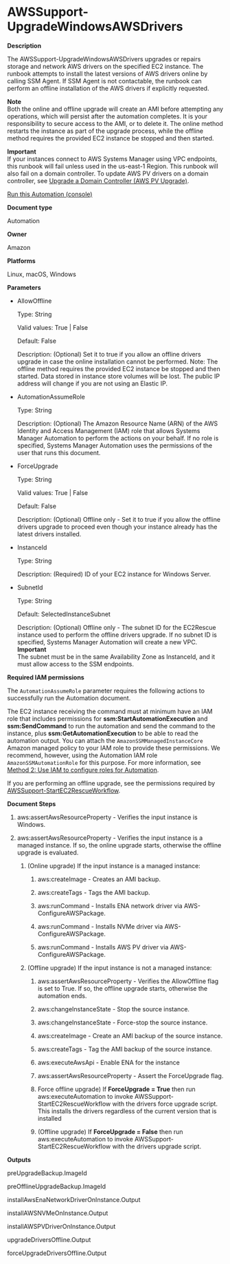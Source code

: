 # AWSSupport\-UpgradeWindowsAWSDrivers<a name="automation-awssupport-upgradewindowsawsdrivers"></a>

 **Description** 

The AWSSupport\-UpgradeWindowsAWSDrivers upgrades or repairs storage and network AWS drivers on the specified EC2 instance\. The runbook attempts to install the latest versions of AWS drivers online by calling SSM Agent\. If SSM Agent is not contactable, the runbook can perform an offline installation of the AWS drivers if explicitly requested\.

**Note**  
Both the online and offline upgrade will create an AMI before attempting any operations, which will persist after the automation completes\. It is your responsibility to secure access to the AMI, or to delete it\. The online method restarts the instance as part of the upgrade process, while the offline method requires the provided EC2 instance be stopped and then started\.

**Important**  
If your instances connect to AWS Systems Manager using VPC endpoints, this runbook will fail unless used in the us\-east\-1 Region\. This runbook will also fail on a domain controller\. To update AWS PV drivers on a domain controller, see [Upgrade a Domain Controller \(AWS PV Upgrade\)](https://docs.aws.amazon.com/AWSEC2/latest/WindowsGuide/Upgrading_PV_drivers.html#aws-pv-upgrade-dc)\.

[Run this Automation \(console\)](https://console.aws.amazon.com/systems-manager/automation/execute/AWSSupport-UpgradeWindowsAWSDrivers)

**Document type**

Automation

**Owner**

Amazon

**Platforms**

Linux, macOS, Windows

**Parameters**
+ AllowOffline

  Type: String

  Valid values: True \| False

  Default: False

  Description: \(Optional\) Set it to true if you allow an offline drivers upgrade in case the online installation cannot be performed\. Note: The offline method requires the provided EC2 instance be stopped and then started\. Data stored in instance store volumes will be lost\. The public IP address will change if you are not using an Elastic IP\.
+ AutomationAssumeRole

  Type: String

  Description: \(Optional\) The Amazon Resource Name \(ARN\) of the AWS Identity and Access Management \(IAM\) role that allows Systems Manager Automation to perform the actions on your behalf\. If no role is specified, Systems Manager Automation uses the permissions of the user that runs this document\.
+ ForceUpgrade

  Type: String

  Valid values: True \| False

  Default: False

  Description: \(Optional\) Offline only \- Set it to true if you allow the offline drivers upgrade to proceed even though your instance already has the latest drivers installed\.
+ InstanceId

  Type: String

  Description: \(Required\) ID of your EC2 instance for Windows Server\.
+ SubnetId

  Type: String

  Default: SelectedInstanceSubnet

  Description: \(Optional\) Offline only \- The subnet ID for the EC2Rescue instance used to perform the offline drivers upgrade\. If no subnet ID is specified, Systems Manager Automation will create a new VPC\.
**Important**  
The subnet must be in the same Availability Zone as InstanceId, and it must allow access to the SSM endpoints\.

**Required IAM permissions**

The `AutomationAssumeRole` parameter requires the following actions to successfully run the Automation document\.

The EC2 instance receiving the command must at minimum have an IAM role that includes permissions for **ssm:StartAutomationExecution** and **ssm:SendCommand** to run the automation and send the command to the instance, plus **ssm:GetAutomationExecution** to be able to read the automation output\. You can attach the `AmazonSSMManagedInstanceCore` Amazon managed policy to your IAM role to provide these permissions\. We recommend, however, using the Automation IAM role `AmazonSSMAutomationRole` for this purpose\. For more information, see [Method 2: Use IAM to configure roles for Automation](automation-permissions.md)\.

If you are performing an offline upgrade, see the permissions required by [AWSSupport\-StartEC2RescueWorkflow](automation-awssupport-startec2rescueworkflow.md)\.

 **Document Steps** 

1. aws:assertAwsResourceProperty \- Verifies the input instance is Windows\.

1. aws:assertAwsResourceProperty \- Verifies the input instance is a managed instance\. If so, the online upgrade starts, otherwise the offline upgrade is evaluated\.

   1. \(Online upgrade\) If the input instance is a managed instance:

      1. aws:createImage \- Creates an AMI backup\.

      1. aws:createTags \- Tags the AMI backup\.

      1. aws:runCommand \- Installs ENA network driver via AWS\-ConfigureAWSPackage\.

      1. aws:runCommand \- Installs NVMe driver via AWS\-ConfigureAWSPackage\.

      1. aws:runCommand \- Installs AWS PV driver via AWS\-ConfigureAWSPackage\.

   1. \(Offline upgrade\) If the input instance is not a managed instance:

      1. aws:assertAwsResourceProperty \- Verifies the AllowOffline flag is set to True\. If so, the offline upgrade starts, otherwise the automation ends\.

      1. aws:changeInstanceState \- Stop the source instance\.

      1. aws:changeInstanceState \- Force\-stop the source instance\.

      1. aws:createImage \- Create an AMI backup of the source instance\.

      1. aws:createTags \- Tag the AMI backup of the source instance\.

      1. aws:executeAwsApi \- Enable ENA for the instance

      1. aws:assertAwsResourceProperty \- Assert the ForceUpgrade flag\.

      1. Force offline upgrade\) If **ForceUpgrade = True** then run aws:executeAutomation to invoke AWSSupport\-StartEC2RescueWorkflow with the drivers force upgrade script\. This installs the drivers regardless of the current version that is installed

      1. \(Offline upgrade\) If **ForceUpgrade = False** then run aws:executeAutomation to invoke AWSSupport\-StartEC2RescueWorkflow with the drivers upgrade script\.

 **Outputs** 

preUpgradeBackup\.ImageId

preOfflineUpgradeBackup\.ImageId

installAwsEnaNetworkDriverOnInstance\.Output

installAWSNVMeOnInstance\.Output

installAWSPVDriverOnInstance\.Output

upgradeDriversOffline\.Output

forceUpgradeDriversOffline\.Output